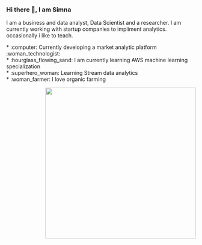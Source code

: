 ### Hi there 👋, I am Simna 
I am a business and data analyst, Data Scientist and a researcher. 
I am currently working with startup companies to impliment analytics. 
occasionally i like to teach. 

<!--
**simnarassak/SimnaRassak** is a ✨ _special_ ✨ repository because its `README.md` (this file) appears on your GitHub profile.


-->
<p align="left">
           * :computer: Currently developing a market analytic platform :woman_technologist:<br/>
           * :hourglass_flowing_sand: I am currently learning AWS machine learning specialization<br/>
           * :superhero_woman: Learning Stream data analytics<br/>
           * :woman_farmer: I love organic farming<br/>
  </p>
  <p align="right">
             <img width="400" height="400" src="https://www.pngitem.com/pimgs/m/62-623071_teacher-woman-cartoon-transparent-background-teacher-clipart-hd.png"></img>
  </p>
           
         
          
       
  

